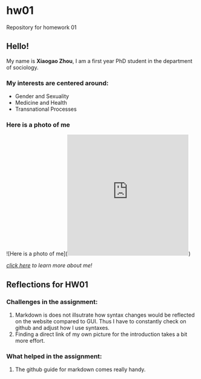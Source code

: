 # hw01
Repository for homework 01

## Hello!

My name is **Xiaogao Zhou**, I am a first year PhD student in the department of sociology. 

### My interests are centered around:

* Gender and Sexuality
* Medicine and Health
* Transnational Processes

### Here is a photo of me

![Here is a photo of me](<iframe src="https://onedrive.live.com/embed?cid=B8D24D9CF880E0DD&resid=B8D24D9CF880E0DD%2145104&authkey=AD7J5d9wm8XHfuc" width="320" height="320" frameborder="0" scrolling="no"></iframe>)

*[click here](https://sociology.uchicago.edu/directory/xiaogao-zhou) to learn more about me!*

## Reflections for HW01

### Challenges in the assignment:

1. Markdown is does not illsutrate how syntax changes would be reflected on the website compared to GUI. Thus I have to constantly check on github and adjust how I use syntaxes. 
1. Finding a direct link of my own picture for the introduction takes a bit more effort. 

### What helped in the assignment:

1. The github guide for markdown comes really handy. 